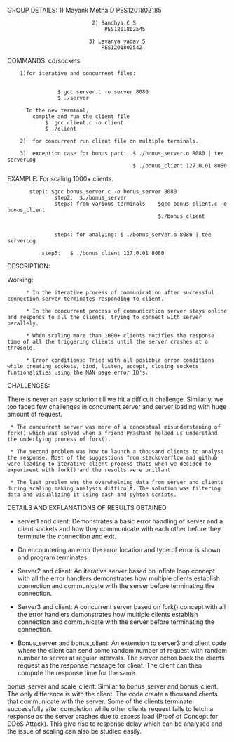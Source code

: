 GROUP DETAILS:  1) Mayank Metha D
                                   PES1201802185

                               2) Sandhya C S
                                   PES1201802545

                              3) Lavanya yadav S
                                  PES1201802542

COMMANDS: cd/sockets
          
        1)for iterative and concurrent files:  

           
                    $ gcc server.c -o server 8080 
                    $ ./server

          In the new terminal, 
	        compile and run the client file
                $  gcc client.c -o client
                $ ./client 
	  
        2)  for concurrent run client file on multiple terminals.

        3)  exception case for bonus part:  $ ./bonus_server.o 8080 | tee serverLog
                                            $ ./bonus_client 127.0.01 8080

EXAMPLE: For scaling 1000+ clients.
                   
		   step1: $gcc bonus_server.c -o bonus_server 8080
                   step2:  $./bonus_server
                   step3: from various terminals    $gcc bonus_client.c -o bonus_client
                                                    $./bonus_client
                             

                   step4: for analying: $ ./bonus_server.o 8080 | tee serverLog
                   
	           step5:   $ ./bonus_client 127.0.01 8080

DESCRIPTION:

Working:      
              
	      * In the iterative process of communication after successful connection server terminates responding to client.
              
	      * In the concurrent process of communication server stays online and responds to all the clients, trying to connect with server parallely.
              
	      * When scaling more than 1000+ clients notifies the response time of all the triggering clients until the server crashes at a thresold.
              
	      * Error conditions: Tried with all posibble error conditions while creating sockets, bind, listen, accept, closing sockets funtionalities using the MAN page error ID's.

CHALLENGES:



There is never an easy solution till we hit a difficult challenge. Similarly, we too faced few challenges in concurrent server and server loading with huge amount of request. 
     
     * The concurrent server was more of a conceptual misunderstaning of fork() which was solved when a friend Prashant helped us understand the underlying process of fork(). 
     
     * The second problem was how to launch a thousand clients to analyse the response. Most of the suggestions from stackoverflow and github were leading to iterative client process thats when we decided to experiment with fork() and the results were brillant.
     
     * The last problem was the overwhelming data from server and clients during scaling making analysis difficult. The solution was filtering data and visualizing it using bash and pyhton scripts.


DETAILS AND EXPLANATIONS OF RESULTS OBTAINED 

 

* server1 and client: Demonstrates a basic error handling of server and a client sockets and how they communicate with each other before   they terminate the connection and exit. 

* On encountering an error the error location and type of error is shown and program terminates.



* Server2 and client: An iterative server based on infinte loop concept with all the error handlers demonstrates how multiple clients     establish connection and communicate with the server before terminating the connection.



* Server3 and client: A concurrent server based on fork() concept with all the error handlers demonstrates how multiple clients          establish connection and communicate with the server before terminating the connection.


* Bonus_server and bonus_client: An extension to server3 and client code where the client can send some random number of request with random number to server at regular intervals. The server echos back the clients request as the response message for client.
 The client can then compute the response time for the same.

bonus_server and scale_client: Similar to bonus_server and bonus_client. The only difference is with the client. The code create a thousand clients that communicate with the server. Some of the clients terminate successfully after completion while other clients request fails to fetch a response as the server crashes due to excess load (Proof of Concept for DDoS Attack). 
This give rise to response delay which can be analysed and the issue of scaling can also be studied easily.
